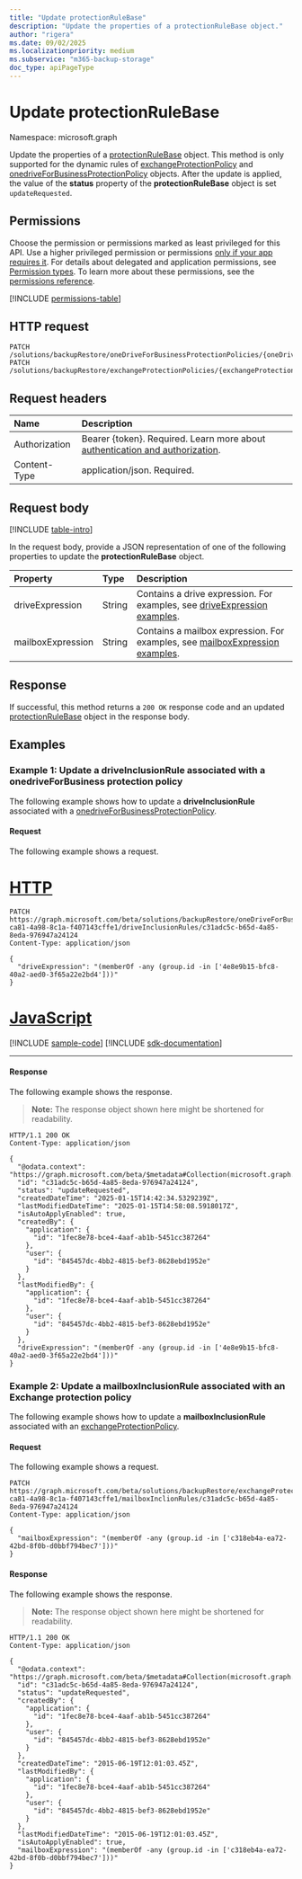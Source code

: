 ```yaml
---
title: "Update protectionRuleBase"
description: "Update the properties of a protectionRuleBase object."
author: "rigera"
ms.date: 09/02/2025
ms.localizationpriority: medium
ms.subservice: "m365-backup-storage"
doc_type: apiPageType
---
```


# Update protectionRuleBase

Namespace: microsoft.graph

Update the properties of a [protectionRuleBase](../resources/protectionrulebase.md) object. This method is only supported for the dynamic rules of [exchangeProtectionPolicy](../resources/exchangeprotectionpolicy.md) and [onedriveForBusinessProtectionPolicy](../resources/onedriveforbusinessprotectionpolicy.md) objects. After the update is applied, the value of the **status** property of the **protectionRuleBase** object is set `updateRequested`.

## Permissions

Choose the permission or permissions marked as least privileged for this API. Use a higher privileged permission or permissions [only if your app requires it](/graph/permissions-overview#best-practices-for-using-microsoft-graph-permissions). For details about delegated and application permissions, see [Permission types](/graph/permissions-overview#permission-types). To learn more about these permissions, see the [permissions reference](/graph/permissions-reference).

<!-- { "blockType": "permissions", "name": "protectionrulebase_update" } -->
[!INCLUDE [permissions-table](../includes/permissions/protectionrulebase-update-permissions.md)]

## HTTP request

<!-- {
  "blockType": "ignored"
}
-->
``` http
PATCH /solutions/backupRestore/oneDriveForBusinessProtectionPolicies/{oneDriveForBusinessProtectionPolicyId}/driveInclusionRules/{driveProtectionRuleId}
PATCH /solutions/backupRestore/exchangeProtectionPolicies/{exchangeProtectionPolicyId}/mailboxInclusionRules/{mailboxProtectionRuleId}
```

## Request headers

|Name|Description|
|:---|:---|
|Authorization|Bearer {token}. Required. Learn more about [authentication and authorization](/graph/auth/auth-concepts).|
|Content-Type|application/json. Required.|

## Request body

[!INCLUDE [table-intro](../../includes/update-property-table-intro.md)]

In the request body, provide a JSON representation of one of the following properties to update the **protectionRuleBase** object.

|Property|Type|Description|
|:---|:---|:---|
|driveExpression|String|Contains a drive expression. For examples, see [driveExpression examples](../resources/driveprotectionrule.md#driveexpression-examples).|
|mailboxExpression|String|Contains a mailbox expression. For examples, see [mailboxExpression examples](../resources/mailboxprotectionrule.md#mailboxexpression-examples).|

## Response

If successful, this method returns a `200 OK` response code and an updated [protectionRuleBase](../resources/protectionrulebase.md) object in the response body.

## Examples

### Example 1: Update a driveInclusionRule associated with a onedriveForBusiness protection policy

The following example shows how to update a **driveInclusionRule** associated with a [onedriveForBusinessProtectionPolicy](../resources/onedriveforbusinessprotectionpolicy.md).

#### Request

The following example shows a request.
# [HTTP](#tab/http)
<!-- {
  "blockType": "request",
  "name": "update_driveInclusionRule"
}
-->
``` http
PATCH https://graph.microsoft.com/beta/solutions/backupRestore/oneDriveForBusinessProtectionPolicies/e267a763-ca81-4a98-8c1a-f407143cffe1/driveInclusionRules/c31adc5c-b65d-4a85-8eda-976947a24124
Content-Type: application/json

{
  "driveExpression": "(memberOf -any (group.id -in ['4e8e9b15-bfc8-40a2-aed0-3f65a22e2bd4']))"
}
```

# [JavaScript](#tab/javascript)
[!INCLUDE [sample-code](../includes/snippets/javascript/update-driveinclusionrule-javascript-snippets.md)]
[!INCLUDE [sdk-documentation](../includes/snippets/snippets-sdk-documentation-link.md)]

---

#### Response

The following example shows the response.
>**Note:** The response object shown here might be shortened for readability.
<!-- {
  "blockType": "response",
  "truncated": true,
  "@odata.type": "microsoft.graph.driveProtectionRule"
}
-->
``` http
HTTP/1.1 200 OK
Content-Type: application/json

{
  "@odata.context": "https://graph.microsoft.com/beta/$metadata#Collection(microsoft.graph.driveProtectionRule)",
  "id": "c31adc5c-b65d-4a85-8eda-976947a24124",
  "status": "updateRequested",
  "createdDateTime": "2025-01-15T14:42:34.5329239Z",
  "lastModifiedDateTime": "2025-01-15T14:58:08.5918017Z",
  "isAutoApplyEnabled": true,
  "createdBy": {
    "application": {
      "id": "1fec8e78-bce4-4aaf-ab1b-5451cc387264"
    },
    "user": {
      "id": "845457dc-4bb2-4815-bef3-8628ebd1952e"
    }
  },
  "lastModifiedBy": {
    "application": {
      "id": "1fec8e78-bce4-4aaf-ab1b-5451cc387264"
    },
    "user": {
      "id": "845457dc-4bb2-4815-bef3-8628ebd1952e"
    }
  },
  "driveExpression": "(memberOf -any (group.id -in ['4e8e9b15-bfc8-40a2-aed0-3f65a22e2bd4']))"
}
```

### Example 2: Update a mailboxInclusionRule associated with an Exchange protection policy

The following example shows how to update a **mailboxInclusionRule** associated with an [exchangeProtectionPolicy](../resources/exchangeprotectionpolicy.md).

#### Request

The following example shows a request.
<!-- {
  "blockType": "request",
  "name": "update_mailboxInclusionRule"
}
-->
``` http
PATCH https://graph.microsoft.com/beta/solutions/backupRestore/exchangeProtectionPolicies/e267a763-ca81-4a98-8c1a-f407143cffe1/mailboxInclionRules/c31adc5c-b65d-4a85-8eda-976947a24124
Content-Type: application/json

{
  "mailboxExpression": "(memberOf -any (group.id -in ['c318eb4a-ea72-42bd-8f0b-d0bbf794bec7']))"
}
```

#### Response

The following example shows the response.
>**Note:** The response object shown here might be shortened for readability.
<!-- {
  "blockType": "response",
  "truncated": true,
  "@odata.type": "microsoft.graph.mailboxProtectionRule"
}
-->
``` http
HTTP/1.1 200 OK
Content-Type: application/json

{
  "@odata.context": "https://graph.microsoft.com/beta/$metadata#Collection(microsoft.graph.mailboxProtectionRule)",
  "id": "c31adc5c-b65d-4a85-8eda-976947a24124",
  "status": "updateRequested",
  "createdBy": {
    "application": {
      "id": "1fec8e78-bce4-4aaf-ab1b-5451cc387264"
    },
    "user": {
      "id": "845457dc-4bb2-4815-bef3-8628ebd1952e"
    }
  },
  "createdDateTime": "2015-06-19T12:01:03.45Z",
  "lastModifiedBy": {
    "application": {
      "id": "1fec8e78-bce4-4aaf-ab1b-5451cc387264"
    },
    "user": {
      "id": "845457dc-4bb2-4815-bef3-8628ebd1952e"
    }
  },
  "lastModifiedDateTime": "2015-06-19T12:01:03.45Z",
  "isAutoApplyEnabled": true,
  "mailboxExpression": "(memberOf -any (group.id -in ['c318eb4a-ea72-42bd-8f0b-d0bbf794bec7']))"
}
```
